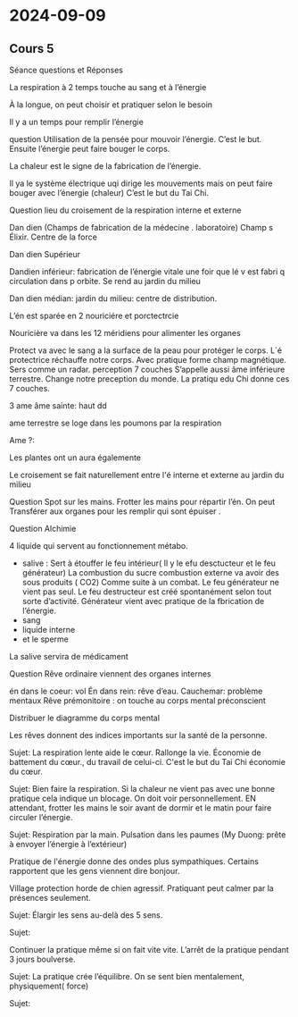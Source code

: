 # 2024-09-09

## Cours 5

Séance questions et Réponses

La respiration à 2 temps touche au sang et à  l’énergie

À la longue, on peut choisir et pratiquer selon le besoin

Il y a un temps pour remplir l’énergie

question
Utilisation de la pensée pour mouvoir l’énergie. C’est le but. Ensuite l’énergie peut faire bouger le corps. 

La chaleur est le signe de la fabrication de l’énergie.

Il ya le système électrique uqi dirige les mouvements mais on peut faire bouger avec l’énergie (chaleur) C’est le but du Tai Chi.

Question
lieu du croisement de la respiration interne et externe

Dan dien (Champs de fabrication de la médecine . laboratoire)
Champ s Élixir. Centre de la force

Dan dien Supérieur

Dandien inférieur: fabrication de l’énergie vitale
une foir que lé v est fabri q circulation  dans p orbite. Se rend au  jardin du milieu


Dan dien médian: jardin du milieu: centre de distribution.

L’én est sparée en 2 
nouriciére et porctectrcie

Nouricière va dans les 12 méridiens pour  alimenter les organes

Protect va avec le sang a la surface de la peau pour protéger le corps. L´é protectrice réchauffe notre corps. Avec pratique forme champ magnétique. Sers comme un radar. perception 7 couches S’appelle aussi âme inférieure terrestre.  Change notre preception du monde. La pratiqu edu Chi donne ces 7 couches. 

3 ame 
âme sainte:  haut dd

ame terrestre se loge dans les poumons par la respiration 

Ame ?:


Les plantes ont un aura égalemente

Le croisement se fait naturellement entre l'é interne et externe au jardin du milieu

Question
Spot sur les mains. Frotter les mains pour répartir l’én. On peut Transférer aux organes pour les remplir qui sont épuiser .


Question
Alchimie 

4 liquide  qui servent au fonctionnement métabo.  

- salive : Sert  à étouffer le feu intérieur( Il y le efu desctucteur et le feu générateur)
La combustion du sucre  combustion externe va avoir des sous produits ( CO2) Comme suite à un combat. Le feu générateur ne vient pas seul. Le feu destructeur est créé spontanément selon tout sorte d’activité. Générateur vient avec pratique de la fbrication de l’énergie.
- sang
- liquide interne
- et le sperme

La salive servira de médicament

Question 
Rêve ordinaire viennent des organes internes

én dans le coeur: vol
Én dans rein: rêve d’eau.
Cauchemar: problème mentaux
Rêve prémonitoire : on touche au corps mental préconscient

Distribuer le diagramme du corps mental

Les rêves donnent des indices importants sur la santé de la personne.

Sujet: 
La respiration lente aide le cœur. Rallonge la vie. Économie de battement du cœur., du travail de celui-ci. C'est le but du Tai Chi économie du cœur.

Sujet:
Bien faire la respiration. Si la chaleur ne vient pas avec une bonne pratique cela indique un blocage. On doit voir personnellement. EN attendant, frotter les mains le soir avant de dormir et le matin pour faire circuler l’énergie.

Sujet:
Respiration par la main. Pulsation dans les paumes (My Duong: prête à envoyer l’énergie à  l’extérieur)

Pratique de l'énergie donne des ondes plus sympathiques. Certains rapportent que les gens viennent dire bonjour.

Village protection horde de chien agressif. Pratiquant peut calmer par la présences seulement.

Sujet:
Élargir les sens au-delà des 5 sens.

Sujet: 

Continuer la pratique même si on fait vite vite. L’arrêt de la pratique pendant 3 jours boulverse. 


Sujet: 
La pratique crée l’équilibre. On se sent bien mentalement, physiquement( force)


Sujet: 

